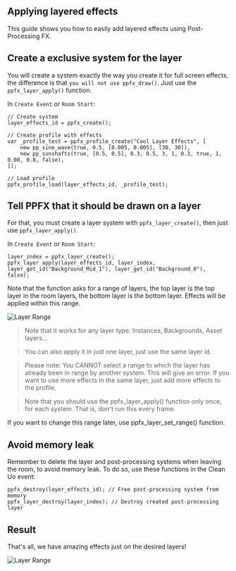 
## Applying layered effects <!-- {docsify-ignore} -->

This guide shows you how to easily add layered effects using Post-Processing FX.

## Create a exclusive system for the layer <!-- {docsify-ignore} -->

You will create a system exactly the way you create it for full screen effects, the difference is that `you will not use ppfx_draw()`. Just use the `ppfx_layer_apply()` function.

In `Create Event` or `Room Start`:
```gml
// Create system
layer_effects_id = ppfx_create();

// Create profile with effects
var _profile_test = ppfx_profile_create("Cool Layer Effects", [
    new pp_sine_wave(true, 0.5, [0.005, 0.005], [30, 30]),
	new pp_sunshafts(true, [0.5, 0.5], 0.3, 0.5, 3, 1, 0.3, true, 1, 0.08, 0.8, false),
]);

// Load profile
ppfx_profile_load(layer_effects_id, _profile_test);
```


## Tell PPFX that it should be drawn on a layer <!-- {docsify-ignore} -->

For that, you must create a layer system with `ppfx_layer_create()`, then just use `ppfx_layer_apply()`.

In `Create Event` or `Room Start`:
```gml
layer_index = ppfx_layer_create();
ppfx_layer_apply(layer_effects_id, layer_index, layer_get_id("Background_Mid_1"), layer_get_id("Background_0"), false);
```

Note that the function asks for a range of layers, the top layer is the top layer in the room layers, the bottom layer is the bottom layer. Effects will be applied within this range.

![Layer Range](/./images/Layers_0.png)

> Note that it works for any layer type: Instances, Backgrounds, Asset layers...

> You can also apply it in just one layer, just use the same layer id.

> Please note: You CANNOT select a range to which the layer has already been in range by another system. This will give an error. If you want to use more effects in the same layer, just add more effects to the profile.

> Note that you should use the ppfx_layer_apply() function only once, for each system. That is, don't run this every frame.

If you want to change this range later, use ppfx_layer_set_range() function.

## Avoid memory leak <!-- {docsify-ignore} -->

Remember to delete the layer and post-processing systems when leaving the room, to avoid memory leak. To do so, use these functions in the Clean Uo event:

```gml
ppfx_destroy(layer_effects_id); // Free post-processing system from memory
ppfx_layer_destroy(layer_index); // Destroy created post-processing layer
```

## Result <!-- {docsify-ignore} -->

That's all, we have amazing effects just on the desired layers!

![Layer Range](/./images/Layers_Result.gif)
